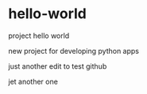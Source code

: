 # hello-world
project hello world

new project for developing python apps

just another edit to test github

jet another one
